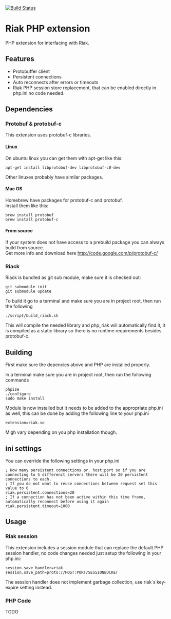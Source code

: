 [![Build Status](https://travis-ci.org/TriKaspar/php_riak.png)](https://travis-ci.org/TriKaspar/php_riak)

# Riak PHP extension
PHP extension for interfacing with Riak.  
## Features
- Protobuffer client
- Persistent connections
- Auto reconnects after errors or timeouts
- Riak PHP session store replacement, that can be enabled directly in php.ini no code needed.

## Dependencies
### Protobuf & protobuf-c
This extension uses protobuf-c libraries.
#### Linux
On ubuntu linux you can get them with apt-get like this:

	apt-get install libprotobuf-dev libprotobuf-c0-dev
Other linuxes probably have similar packages.

#### Mac OS
Homebrew have packages for protobuf-c and protobuf.  
Install them like this:

	brew install protobuf
	brew install protobuf-c

#### From source
If your system does not have access to a prebuild package you can always build from source.  
Get more info and download here http://code.google.com/p/protobuf-c/

### Riack
Riack is bundled as git sub module, make sure it is checked out:  

	git submodule init
	git submodule update

To build it go to a terminal and make sure you are in project root, then run the following  

	./script/build_riack.sh
This will compile the needed library and php_riak will automatically find it, it is compiled as a static library so there is no runtime requirements besides protobuf-c.

## Building
First make sure the depencies above and PHP are installed properly.

In a terminal make sure you are in project root, then run the following commands

	phpize
	./configure
	sudo make install

Module is now installed but it needs to be added to the appropriate php.ini as well, this can be done by adding the following line to your php.ini  

	extension=riak.so
Migh vary depending on you php installation though.

## ini settings
You can override the following settings in your php.ini  

	; How many persistent connections pr. host:port so if you are connecting to 5 differenct servers there will be 20 persistent connections to each.  
	; If you do not want to reuse connections between request set this value to 0  
	riak.persistent.connections=20
	; If a connection has not been active within this time frame, automatically reconnect before using it again  
	riak.persistent.timeout=1000

## Usage

### Riak session
This extension includes a session module that can replace the default PHP session handler, no code changes needed just setup the following in your php.ini:

	session.save_handler=riak
	session.save_path=proto://HOST:PORT/SESSIONBUCKET

The session handler does not implement garbage collection, use riak´s key-expire setting instead.

### PHP Code
TODO
